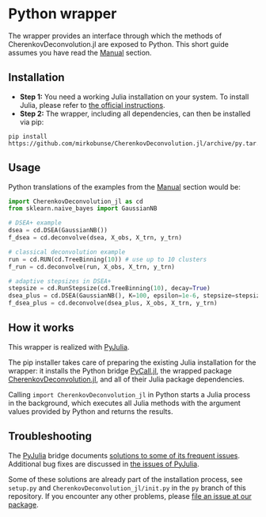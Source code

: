 # Python wrapper

The wrapper provides an interface through which the methods of CherenkovDeconvolution.jl are exposed to Python. This short guide assumes you have read the [Manual](@ref) section.


## Installation

- **Step 1:** You need a working Julia installation on your system. To install Julia, please refer to [the official instructions](https://julialang.org/downloads/platform/#linux_and_freebsd).
- **Step 2:** The wrapper, including all dependencies, can then be installed via pip:

```
pip install https://github.com/mirkobunse/CherenkovDeconvolution.jl/archive/py.tar.gz
```


## Usage

Python translations of the examples from the [Manual](@ref) section would be:

```python
import CherenkovDeconvolution_jl as cd
from sklearn.naive_bayes import GaussianNB

# DSEA+ example
dsea = cd.DSEA(GaussianNB())
f_dsea = cd.deconvolve(dsea, X_obs, X_trn, y_trn)

# classical deconvolution example
run = cd.RUN(cd.TreeBinning(10)) # use up to 10 clusters
f_run = cd.deconvolve(run, X_obs, X_trn, y_trn)

# adaptive stepsizes in DSEA+
stepsize = cd.RunStepsize(cd.TreeBinning(10), decay=True)
dsea_plus = cd.DSEA(GaussianNB(), K=100, epsilon=1e-6, stepsize=stepsize)
f_dsea_plus = cd.deconvolve(dsea_plus, X_obs, X_trn, y_trn)
```


## How it works

This wrapper is realized with [PyJulia](https://github.com/JuliaPy/pyjulia).

The pip installer takes care of preparing the existing Julia installation for the wrapper: it installs the Python bridge [PyCall.jl](https://github.com/JuliaPy/PyCall.jl), the wrapped package [CherenkovDeconvolution.jl](https://github.com/mirkobunse/CherenkovDeconvolution.jl), and all of their Julia package dependencies.

Calling `import CherenkovDeconvolution_jl` in Python starts a Julia process in the background, which executes all Julia methods with the argument values provided by Python and returns the results.


## Troubleshooting

The [PyJulia](https://github.com/JuliaPy/pyjulia) bridge documents [solutions to some of its frequent issues](https://pyjulia.readthedocs.io/en/stable/troubleshooting.html). Additional bug fixes are discussed in [the issues of PyJulia](https://github.com/JuliaPy/pyjulia/issues/).

Some of these solutions are already part of the installation process, see `setup.py` and `CherenkovDeconvolution_jl/init.py` in the `py` branch of this repository. If you encounter any other problems, please [file an issue at our package](https://github.com/mirkobunse/CherenkovDeconvolution.jl/issues/new).
